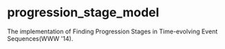 progression_stage_model
=======================

The implementation of Finding Progression Stages in Time-evolving Event Sequences(WWW '14).
